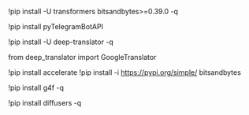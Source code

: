 !pip install -U transformers bitsandbytes>=0.39.0 -q

!pip install pyTelegramBotAPI

!pip install -U deep-translator -q

from deep_translator import GoogleTranslator

!pip install accelerate
!pip install -i https://pypi.org/simple/ bitsandbytes

!pip install g4f -q

!pip install diffusers -q
